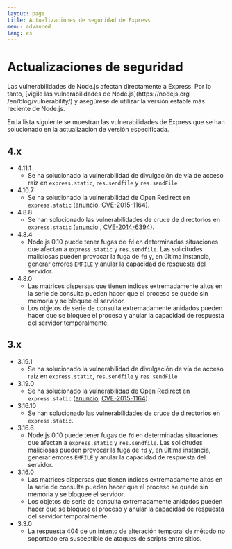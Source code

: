 ```yaml
---
layout: page
title: Actualizaciones de seguridad de Express
menu: advanced
lang: es
---
```


# Actualizaciones de seguridad

<div class="doc-box doc-notice" markdown="1">
Las vulnerabilidades de Node.js afectan directamente a Express. Por lo tanto, [vigile las vulnerabilidades de Node.js](https://nodejs.org
/en/blog/vulnerability/) y asegúrese de utilizar la versión estable más reciente de Node.js.
</div>

En la lista siguiente se muestran las vulnerabilidades de Express que se han solucionado en la actualización de versión especificada.

## 4.x

  * 4.11.1
    * Se ha solucionado la vulnerabilidad de divulgación de vía de acceso raíz en `express.static`, `res.sendfile` y `res.sendFile`
  * 4.10.7
    * Se ha solucionado la vulnerabilidad de Open Redirect en `express.static` ([anuncio](https://npmjs.com/advisories/35), [CVE-2015-1164](http://cve.mitre.org/cgi-bin/cvename.cgi?name=CVE-2015-1164)).
  * 4.8.8
    * Se han solucionado las vulnerabilidades de cruce de directorios en `express.static` ([anuncio](http://npmjs.com/advisories/32) , [CVE-2014-6394](http://cve.mitre.org/cgi-bin/cvename.cgi?name=CVE-2014-6394)).
  * 4.8.4
    * Node.js 0.10 puede tener fugas de `fd` en determinadas situaciones que afectan a `express.static` y `res.sendfile`. Las solicitudes maliciosas pueden provocar la fuga de `fd` y, en última instancia, generar errores `EMFILE` y anular la capacidad de respuesta del servidor.
  * 4.8.0
    * Las matrices dispersas que tienen índices extremadamente altos en la serie de consulta pueden hacer que el proceso se quede sin memoria y se bloquee el servidor.
    * Los objetos de serie de consulta extremadamente anidados pueden hacer que se bloquee el proceso y anular la capacidad de respuesta del servidor temporalmente.

## 3.x

  * 3.19.1
    * Se ha solucionado la vulnerabilidad de divulgación de vía de acceso raíz en `express.static`, `res.sendfile` y `res.sendFile`
  * 3.19.0
    * Se ha solucionado la vulnerabilidad de Open Redirect en `express.static` ([anuncio](https://npmjs.com/advisories/35), [CVE-2015-1164](http://cve.mitre.org/cgi-bin/cvename.cgi?name=CVE-2015-1164)).
  * 3.16.10
    * Se han solucionado las vulnerabilidades de cruce de directorios en `express.static`.
  * 3.16.6
    * Node.js 0.10 puede tener fugas de `fd` en determinadas situaciones que afectan a `express.static` y `res.sendfile`. Las solicitudes maliciosas pueden provocar la fuga de `fd` y, en última instancia, generar errores `EMFILE` y anular la capacidad de respuesta del servidor.
  * 3.16.0
    * Las matrices dispersas que tienen índices extremadamente altos en la serie de consulta pueden hacer que el proceso se quede sin memoria y se bloquee el servidor.
    * Los objetos de serie de consulta extremadamente anidados pueden hacer que se bloquee el proceso y anular la capacidad de respuesta del servidor temporalmente.
  * 3.3.0
    * La respuesta 404 de un intento de alteración temporal de método no soportado era susceptible de ataques de scripts entre sitios.
